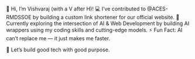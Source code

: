 👋 Hi, I’m Vishvaraj (with a V after H)!
💻 I’ve contributed to @ACES-RMDSSOE by building a custom link shortener for our official website.
🤖 Currently exploring the intersection of AI & Web Development by building AI wrappers using my coding skills and cutting-edge models.
⚡ Fun Fact: AI can’t replace me — it just makes me faster.

🚀 Let’s build good tech with good purpose.
